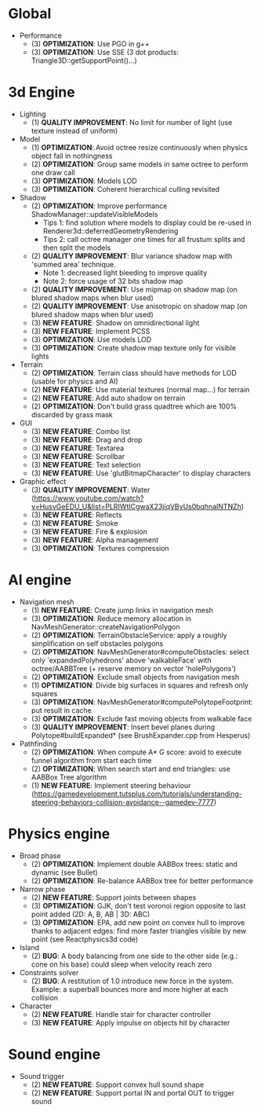 # Global
- Performance
	- (3) **OPTIMIZATION**: Use PGO in g++
	- (3) **OPTIMIZATION**: Use SSE (3 dot products: Triangle3D<T>::getSupportPoint()...)

# 3d Engine
- Lighting
	- (1) **QUALITY IMPROVEMENT**: No limit for number of light (use texture instead of uniform)
- Model
    - (1) **OPTIMIZATION**: Avoid octree resize continuously when physics object fall in nothingness
    - (2) **OPTIMIZATION**: Group same models in same octree to perform one draw call
	- (3) **OPTIMIZATION**: Models LOD
	- (3) **OPTIMIZATION**: Coherent hierarchical culling revisited
- Shadow
    - (2) **OPTIMIZATION**: Improve performance ShadowManager::updateVisibleModels
        - Tips 1: find solution where models to display could be re-used in Renderer3d::deferredGeometryRendering
        - Tips 2: call octree manager one times for all frustum splits and then split the models
	- (2) **QUALITY IMPROVEMENT**: Blur variance shadow map with 'summed area' technique.
        - Note 1: decreased light bleeding to improve quality
        - Note 2: force usage of 32 bits shadow map
	- (2) **QUALITY IMPROVEMENT**: Use mipmap on shadow map (on blured shadow maps when blur used)
	- (2) **QUALITY IMPROVEMENT**: Use anisotropic on shadow map (on blured shadow maps when blur used)
	- (3) **NEW FEATURE**: Shadow on omnidirectional light
	- (3) **NEW FEATURE**: Implement PCSS
	- (3) **OPTIMIZATION**: Use models LOD
	- (3) **OPTIMIZATION**: Create shadow map texture only for visible lights
- Terrain
    - (2) **OPTIMIZATION**: Terrain class should have methods for LOD (usable for physics and AI)
    - (2) **NEW FEATURE**: Use material textures (normal map...) for terrain
    - (2) **NEW FEATURE**: Add auto shadow on terrain
    - (2) **OPTIMIZATION**: Don't build grass quadtree which are 100% discarded by grass mask
- GUI
	- (3) **NEW FEATURE**: Combo list
	- (3) **NEW FEATURE**: Drag and drop
	- (3) **NEW FEATURE**: Textarea
	- (3) **NEW FEATURE**: Scrollbar
	- (3) **NEW FEATURE**: Text selection
	- (3) **NEW FEATURE**: Use 'glutBitmapCharacter' to display characters
- Graphic effect
	- (3) **QUALITY IMPROVEMENT**: Water (https://www.youtube.com/watch?v=HusvGeEDU_U&list=PLRIWtICgwaX23jiqVByUs0bqhnalNTNZh)
	- (3) **NEW FEATURE**: Reflects
	- (3) **NEW FEATURE**: Smoke
	- (3) **NEW FEATURE**: Fire & explosion
	- (3) **NEW FEATURE**: Alpha management
	- (3) **OPTIMIZATION**: Textures compression

# AI engine
- Navigation mesh
	- (1) **NEW FEATURE**: Create jump links in navigation mesh
	- (3) **OPTIMIZATION**: Reduce memory allocation in NavMeshGenerator::createNavigationPolygon
	- (2) **OPTIMIZATION**: TerrainObstacleService: apply a roughly simplification on self obstacles polygons
	- (2) **OPTIMIZATION**: NavMeshGenerator#computeObstacles: select only 'expandedPolyhedrons' above 'walkableFace' with octree/AABBTree (+ reserve memory on vector 'holePolygons')
	- (2) **OPTIMIZATION**: Exclude small objects from navigation mesh
	- (1) **OPTIMIZATION**: Divide big surfaces in squares and refresh only squares
	- (3) **OPTIMIZATION**: NavMeshGenerator#computePolytopeFootprint: put result in cache
	- (3) **OPTIMIZATION**: Exclude fast moving objects from walkable face
	- (3) **QUALITY IMPROVEMENT**: Insert bevel planes during Polytope#buildExpanded* (see BrushExpander.cpp from Hesperus)
- Pathfinding
	- (2) **OPTIMIZATION**: When compute A* G score: avoid to execute funnel algorithm from start each time
	- (2) **OPTIMIZATION**: When search start and end triangles: use AABBox Tree algorithm
	- (1) **NEW FEATURE**: Implement steering behaviour (https://gamedevelopment.tutsplus.com/tutorials/understanding-steering-behaviors-collision-avoidance--gamedev-7777)

# Physics engine
- Broad phase
	- (2) **OPTIMIZATION**: Implement double AABBox trees: static and dynamic (see Bullet)
	- (2) **OPTIMIZATION**: Re-balance AABBox tree for better performance
- Narrow phase
	- (2) **NEW FEATURE**: Support joints between shapes
	- (3) **OPTIMIZATION**: GJK, don't test voronoi region opposite to last point added (2D: A, B, AB | 3D: ABC)
	- (3) **OPTIMIZATION**: EPA, add new point on convex hull to improve thanks to adjacent edges: find more faster triangles visible by new point (see Reactphysics3d code)
- Island
    - (2) **BUG**: A body balancing from one side to the other side (e.g.: cone on his base) could sleep when velocity reach zero
- Constraints solver
    - (2) **BUG**: A restitution of 1.0 introduce new force in the system. Example: a superball bounces more and more higher at each collision
- Character
	- (2) **NEW FEATURE**: Handle stair for character controller
	- (3) **NEW FEATURE**: Apply impulse on objects hit by character
	
# Sound engine
- Sound trigger
	- (2) **NEW FEATURE**: Support convex hull sound shape
	- (2) **NEW FEATURE**: Support portal IN and portal OUT to trigger sound